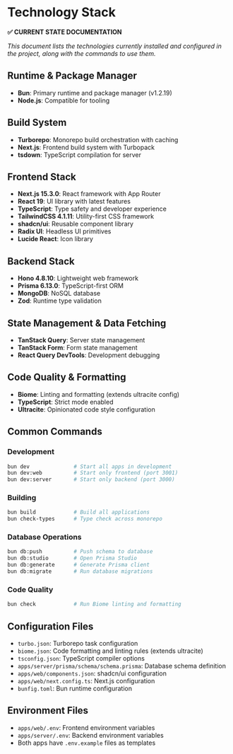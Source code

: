 # Technology Stack

**✅ CURRENT STATE DOCUMENTATION**

_This document lists the technologies currently installed and configured in the project, along with the commands to use them._

## Runtime & Package Manager

- **Bun**: Primary runtime and package manager (v1.2.19)
- **Node.js**: Compatible for tooling

## Build System

- **Turborepo**: Monorepo build orchestration with caching
- **Next.js**: Frontend build system with Turbopack
- **tsdown**: TypeScript compilation for server

## Frontend Stack

- **Next.js 15.3.0**: React framework with App Router
- **React 19**: UI library with latest features
- **TypeScript**: Type safety and developer experience
- **TailwindCSS 4.1.11**: Utility-first CSS framework
- **shadcn/ui**: Reusable component library
- **Radix UI**: Headless UI primitives
- **Lucide React**: Icon library

## Backend Stack

- **Hono 4.8.10**: Lightweight web framework
- **Prisma 6.13.0**: TypeScript-first ORM
- **MongoDB**: NoSQL database
- **Zod**: Runtime type validation

## State Management & Data Fetching

- **TanStack Query**: Server state management
- **TanStack Form**: Form state management
- **React Query DevTools**: Development debugging

## Code Quality & Formatting

- **Biome**: Linting and formatting (extends ultracite config)
- **TypeScript**: Strict mode enabled
- **Ultracite**: Opinionated code style configuration

## Common Commands

### Development

```bash
bun dev              # Start all apps in development
bun dev:web          # Start only frontend (port 3001)
bun dev:server       # Start only backend (port 3000)
```

### Building

```bash
bun build            # Build all applications
bun check-types      # Type check across monorepo
```

### Database Operations

```bash
bun db:push          # Push schema to database
bun db:studio        # Open Prisma Studio
bun db:generate      # Generate Prisma client
bun db:migrate       # Run database migrations
```

### Code Quality

```bash
bun check            # Run Biome linting and formatting
```

## Configuration Files

- `turbo.json`: Turborepo task configuration
- `biome.json`: Code formatting and linting rules (extends ultracite)
- `tsconfig.json`: TypeScript compiler options
- `apps/server/prisma/schema/schema.prisma`: Database schema definition
- `apps/web/components.json`: shadcn/ui configuration
- `apps/web/next.config.ts`: Next.js configuration
- `bunfig.toml`: Bun runtime configuration

## Environment Files

- `apps/web/.env`: Frontend environment variables
- `apps/server/.env`: Backend environment variables
- Both apps have `.env.example` files as templates
